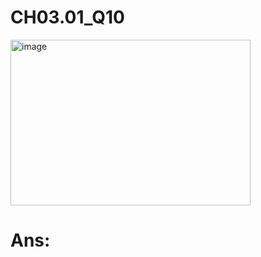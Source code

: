 # CH03.01_Q10 #
<img width="384" height="265" alt="image" src="https://github.com/user-attachments/assets/9a2cb97a-dedd-49a4-b9e7-00add10664bf" />

# Ans:


